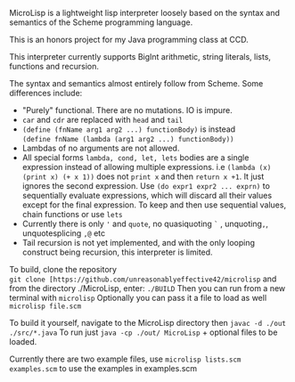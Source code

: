 MicroLisp is a lightweight lisp interpreter loosely based on the syntax and semantics of the Scheme programming language.

This is an honors project for my Java programming class at CCD.

This interpreter currently supports BigInt arithmetic, string literals, lists, functions and recursion.

The syntax and semantics almost entirely follow from Scheme. Some differences include: 
- "Purely" functional. There are no mutations. IO is impure.
- `car` and `cdr` are replaced with `head` and `tail` 
- `(define (fnName arg1 arg2 ...) functionBody)` is instead <br/> `(define fnName (lambda (arg1 arg2 ...) functionBody))`
-   Lambdas of no arguments are not allowed.
-   All special forms `lambda, cond, let, lets` bodies are a single expression instead of allowing multiple expressions. i.e `(lambda (x) (print x) (+ x 1))` does not `print x` and then `return x +1`. It just ignores the second expression. Use `(do expr1 expr2 ... exprn)` to sequentially evaluate expressions, which will discard all their values except for the final expression. To keep and then use sequential values, chain functions or use `lets`
- Currently there is only `'` and `quote`, no quasiquoting `` ` `` , unquoting`,`, unquotesplicing `,@` etc 
- Tail recursion is not yet implemented, and with the only looping construct being recursion, this interpreter is limited.


To build, clone the repository  
`git clone [https://github.com/unreasonablyeffective42/microlisp` 
and from the directory ./MicroLisp, enter: `./BUILD` 
Then you can run from a new terminal with `microlisp` Optionally you can pass it a file to load as well `microlisp file.scm`

To build it yourself, navigate to the MicroLisp directory then `javac -d ./out ./src/*.java` To run just `java -cp ./out/ MicroLisp` + optional files to be loaded.

Currently there are two example files, use `microlisp lists.scm examples.scm` to use the examples in examples.scm 
